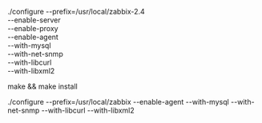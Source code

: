 ./configure --prefix=/usr/local/zabbix-2.4   \
	--enable-server                  \
    --enable-proxy                   \
	--enable-agent                   \
	--with-mysql                     \
	--with-net-snmp                  \
	--with-libcurl                   \
	--with-libxml2

make && make install


./configure --prefix=/usr/local/zabbix --enable-agent --with-mysql --with-net-snmp --with-libcurl --with-libxml2
